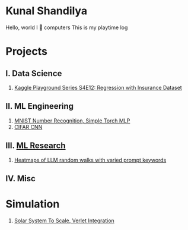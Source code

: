# Kunal Shandilya
Hello, world
I 💙 computers
This is my playtime log

# Projects
## I. Data Science
1. [Kaggle Playground Series S4E12: Regression with Insurance Dataset]()
## II. ML Engineering
1. [MNIST Number Recognition, Simple Torch MLP](https://github.com/5handilya/kurrent/blob/main/kurrent-mlp-simple.py)
2. [CIFAR CNN]()
## III. [ML Research](https://github.com/5handilya/MLR)
1. [Heatmaps of LLM random walks with varied prompt keywords](https://github.com/5handilya/MLR/tree/main/2024-12-llm-heatmap-exp) 
## IV. Misc
# Simulation
1. [Solar System To Scale, Verlet Integration](https://github.com/5handilya/simulation/blob/main/n_body_verlet_solar_system.py)
